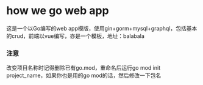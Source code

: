 # how we go web app
这是一个以Go编写的web app模版，使用gin+gorm+mysql+graphql，包括基本的crud，前端以vue编写，亦是一个模板，地址：balabala  
### 注意
改变项目名称时记得删除已有go.mod，重命名后运行go mod init project_name，如果你也是用的go mod的话，然后修改一下包名